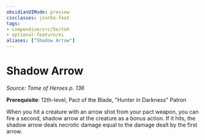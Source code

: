 ```yaml
---
obsidianUIMode: preview
cssclasses: json5e-feat
tags:
- compendium/src/5e/toh
- optional-feature/ei
aliases: ["Shadow Arrow"]
---
```

# Shadow Arrow
*Source: Tome of Heroes p. 136*  

**Prerequisite**: 12th-level, Pact of the Blade, "Hunter in Darkness" Patron

When you hit a creature with an arrow shot from your pact weapon, you can fire a second, shadow arrow at the creature as a bonus action. If it hits, the shadow arrow deals necrotic damage equal to the damage dealt by the first arrow.